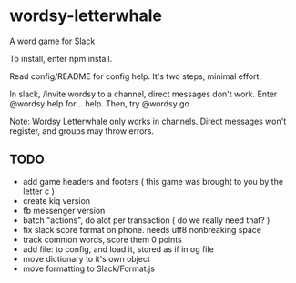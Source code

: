 # wordsy-letterwhale
A word game for Slack

To install, enter npm install.

Read config/README for config help. It's two steps, minimal effort.

In slack, /invite wordsy to a channel, direct messages don't work. Enter @wordsy help for .. help. Then, try @wordsy go

Note: Wordsy Letterwhale only works in channels. Direct messages won't register, and groups may throw errors.

## TODO
 * add game headers and footers ( this game was brought to you by the letter c )
 * create kiq version
 * fb messenger version
 * batch "actions", do alot per transaction ( do we really need that? )
 * fix slack score format on phone. needs utf8 nonbreaking space
 * track common words, score them 0 points
 * add file: to config, and load it, stored as if in og file
 * move dictionary to it's own object
 * move formatting to Slack/Format.js

